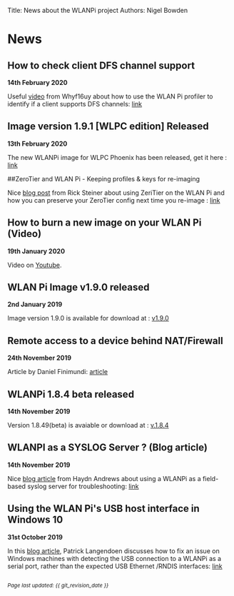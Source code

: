 Title: News about the WLANPi project
Authors: Nigel Bowden

# News

## How to check client DFS channel support

**14th February 2020**

Useful [video][dfs_profiler] from Whyf16uy about how to use the WLAN Pi profiler to identify if a client supports DFS channels: [link][dfs_profiler]

## Image version 1.9.1 [WLPC edition] Released

**13th February 2020**

The new WLANPi image for WLPC Phoenix has been released, get it here : [link][v191]

##ZeroTier and WLAN Pi - Keeping profiles & keys for re-imaging

Nice [blog post][zt_image] from Rick Steiner about using ZeriTier on the WLAN Pi and how you can preserve your ZeroTier config next time you re-image : [link][zt_image]

## How to burn a new image on your WLAN Pi (Video)

**19th January 2020**

Video on [Youtube][burn_image].

## WLAN Pi Image v1.9.0 released

**2nd January 2019**

Image version 1.9.0 is available for download at : [v1.9.0][Ver_190]

## Remote access to a device behind NAT/Firewall

**24th November 2019**

Article by Daniel Finimundi: [article][remote_access]

## WLANPi 1.8.4 beta released

**14th November 2019**

Version 1.8.49(beta) is avaiable or download at : [v.1.8.4][Ver_184beta]

## WLANPI as a SYSLOG Server ? (Blog article)

**14th November 2019**

Nice [blog article][blog_syslog] from Haydn Andrews about using a WLANPi as a field-based syslog server for troubleshooting: [link][blog_syslog]


## Using the WLAN Pi's USB host interface in Windows 10

**31st October 2019**

In this [blog article][Win10_Host_Issue], Patrick Langendoen discusses how to fix an issue on Windows machines with detecting the USB connection to a WLANPi as a serial port, rather than the expected USB Ethernet /RNDIS interfaces: [link][Win10_Host_Issue]


<!-- Link list -->
[Win10_Host_Issue]: https://dutchwifigeek.blogspot.com/2019/10/using-wlan-pis-usb-host-interface-in.htm
[Ver_184beta]: https://github.com/WLAN-Pi/wlanpi/releases/tag/v1.8.4_beta
[Ver_190]: https://github.com/WLAN-Pi/wlanpi/releases/tag/v1.9.0
[blog_syslog]: https://thewlan.com.au/2019/11/14/wlanpi-as-a-syslog-server/
[remote_access]: https://thoughts.finimundi.com/remote-access-to-a-device-behind-nat-firewall/
[burn_image]: https://youtu.be/sD4WlNyyWDs
[v191]: https://github.com/WLAN-Pi/wlanpi/releases/tag/v1.9.1
[zt_image]: https://rickwifiguy.wordpress.com/2020/02/11/zerotier-and-wlanpi-keeping-profiles-and-keys-for-re-imaging/
[dfs_profiler]: https://www.youtube.com/watch?v=SVjCwcrxUPU
<small><br><i>Page last updated: {{ git_revision_date }} </i></small>